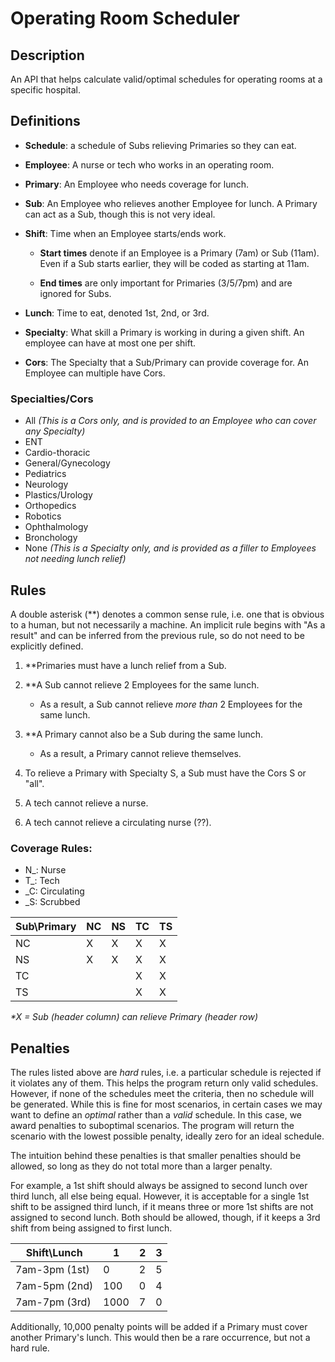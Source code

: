 # Operating Room Scheduler

## Description

An API that helps calculate valid/optimal schedules for operating rooms at a specific hospital.

## Definitions

- **Schedule**: a schedule of Subs relieving Primaries so they can eat.
- **Employee**: A nurse or tech who works in an operating room.
- **Primary**: An Employee who needs coverage for lunch.
- **Sub**: An Employee who relieves another Employee for lunch. A Primary can act as a Sub, though this is not very ideal.
- **Shift**: Time when an Employee starts/ends work.

  - **Start times** denote if an Employee is a Primary (7am) or Sub (11am). Even if a Sub starts earlier, they will be coded as starting at 11am.

  - **End times** are only important for Primaries (3/5/7pm) and are ignored for Subs.

- **Lunch**: Time to eat, denoted 1st, 2nd, or 3rd.
- **Specialty**: What skill a Primary is working in during a given shift. An employee can have at most one per shift.
- **Cors**: The Specialty that a Sub/Primary can provide coverage for. An Employee can multiple have Cors.

### Specialties/Cors

- All _(This is a Cors only, and is provided to an Employee who can cover any Specialty)_
- ENT
- Cardio-thoracic
- General/Gynecology
- Pediatrics
- Neurology
- Plastics/Urology
- Orthopedics
- Robotics
- Ophthalmology
- Bronchology
- None _(This is a Specialty only, and is provided as a filler to Employees not needing lunch relief)_

## Rules

A double asterisk (\*\*) denotes a common sense rule, i.e. one that is obvious to a human, but not necessarily a machine. An implicit rule begins with "As a result" and can be inferred from the previous rule, so do not need to be explicitly defined.

1. \*\*Primaries must have a lunch relief from a Sub.
2. \*\*A Sub cannot relieve 2 Employees for the same lunch.
   - As a result, a Sub cannot relieve _more than_ 2 Employees for the same lunch.
3. \*\*A Primary cannot also be a Sub during the same lunch.

   - As a result, a Primary cannot relieve themselves.

4. To relieve a Primary with Specialty S, a Sub must have the Cors S or "all".
5. A tech cannot relieve a nurse.
6. A tech cannot relieve a circulating nurse (??).

### Coverage Rules:

- N\_: Nurse
- T\_: Tech
- \_C: Circulating
- \_S: Scrubbed

| Sub\Primary | NC  | NS  | TC  | TS  |
| ----------- | --- | --- | --- | --- |
| NC          | X   | X   | X   | X   |
| NS          | X   | X   | X   | X   |
| TC          |     |     | X   | X   |
| TS          |     |     | X   | X   |

_\*X = Sub (header column) can relieve Primary (header row)_

## Penalties

The rules listed above are _hard_ rules, i.e. a particular schedule is rejected if it violates any of them. This helps the program return only valid schedules. However, if none of the schedules meet the criteria, then no schedule will be generated. While this is fine for most scenarios, in certain cases we may want to define an _optimal_ rather than a _valid_ schedule. In this case, we award penalties to suboptimal scenarios. The program will return the scenario with the lowest possible penalty, ideally zero for an ideal schedule.

The intuition behind these penalties is that smaller penalties should be allowed, so long as they do not total more than a larger penalty.

For example, a 1st shift should always be assigned to second lunch over third lunch, all else being equal. However, it is acceptable for a single 1st shift to be assigned third lunch, if it means three or more 1st shifts are not assigned to second lunch. Both should be allowed, though, if it keeps a 3rd shift from being assigned to first lunch.

| Shift\Lunch   | 1    | 2   | 3   |
| ------------- | ---- | --- | --- |
| 7am-3pm (1st) | 0    | 2   | 5   |
| 7am-5pm (2nd) | 100  | 0   | 4   |
| 7am-7pm (3rd) | 1000 | 7   | 0   |

Additionally, 10,000 penalty points will be added if a Primary must cover another Primary's lunch. This would then be a rare occurrence, but not a hard rule.
